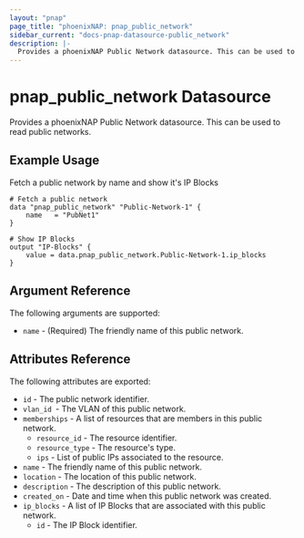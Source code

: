 ```yaml
---
layout: "pnap"
page_title: "phoenixNAP: pnap_public_network"
sidebar_current: "docs-pnap-datasource-public_network"
description: |-
  Provides a phoenixNAP Public Network datasource. This can be used to read public networks.
---
```


# pnap_public_network Datasource

Provides a phoenixNAP Public Network datasource. This can be used to read public networks.



## Example Usage

Fetch a public network by name and show it's IP Blocks 

```hcl
# Fetch a public network
data "pnap_public_network" "Public-Network-1" {
    name   = "PubNet1"
}

# Show IP Blocks
output "IP-Blocks" {
    value = data.pnap_public_network.Public-Network-1.ip_blocks
}
```

## Argument Reference

The following arguments are supported:

* `name` - (Required) The friendly name of this public network.

## Attributes Reference

The following attributes are exported:

* `id` - The public network identifier.
* `vlan_id `- The VLAN of this public network.
* `memberships` - A list of resources that are members in this public network.
    * `resource_id` - The resource identifier.
    * `resource_type` - The resource's type.
    * `ips` - List of public IPs associated to the resource.
* `name` - The friendly name of this public network.
* `location` - The location of this public network.
* `description` - The description of this public network.
* `created_on` - Date and time when this public network was created.
* `ip_blocks` - A list of IP Blocks that are associated with this public network.
    * `id` - The IP Block identifier.